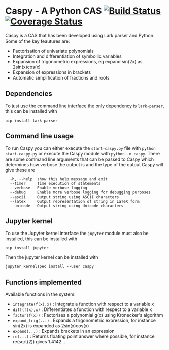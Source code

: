 # Caspy - A Python CAS [![Build Status](https://travis-ci.com/TomJamesGray/caspy.svg?token=yxBfcpPGRY4dC137hKoE&branch=master)](https://travis-ci.com/TomJamesGray/caspy) [![Coverage Status](https://coveralls.io/repos/github/TomJamesGray/caspy/badge.svg?branch=master&t=zN99sx)](https://coveralls.io/github/TomJamesGray/caspy?branch=master)

Caspy is a CAS that has been developed using Lark parser and Python. Some of the key feautures
are:

- Factorisation of univariate polynomials
- Integration and differentiation of symbollic variables
- Expansion of trigonometric expressions, eg expand sin(2x) as 2sin(x)cos(x)
- Expansion of expressions in brackets
- Automatic simplification of fractions and roots


## Dependencies
To just use the command line interface the only dependency is `lark-parser`, this can be installed with
```
pip install lark-parser
```

## Command line usage
To run Caspy you can either execute the `start-caspy.py` file with `python start-caspy.py` or execute the Caspy
module with `python -m caspy`. There are some command line arguments that can be passed to Caspy which determines how
verbose the output is and the type of the output Caspy will give these are
```
  -h, --help  show this help message and exit
  --timer     Time execution of statements
  --verbose   Enable verbose logging
  --debug     Enable more verbose logging for debugging purposes
  --ascii     Output string using ASCII characters
  --latex     Output representation of string in LaTeX form
  --unicode   Output string using Unicode characters

```

## Jupyter kernel
To use the Jupyter kernel interface the `jupyter` module must also be installed, this can be installed with
```
pip install jupyter
```
Then the jupyter kernel can be installed with 

```jupyter kernelspec install --user caspy```

## Functions implemented

Available functions in the system:

- `integrate(f(x),x)` : Integrate a function with respect to a variable x
- `diff(f(x),x)` : Differentiates a function with respect to a variable x
- `factor(f(x))` : Factorises a polynomial g(x) using Kronecker's algorithm
- `expand_trig(...)` : Expands a trigonometric expression, for instance
                      sin(2x) is expanded as 2sin(x)cos(x)
- `expand(...)` : Expands brackets in an expression 
- `re(...)` : Returns floating point answer where possible, for instance
            re(sqrt(2)) gives 1.4142...